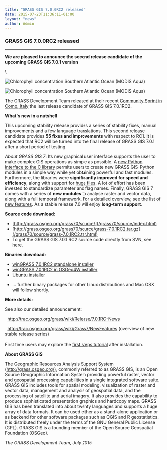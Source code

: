 ```yaml
---
title: "GRASS GIS 7.0.0RC2 released"
date: 2015-07-23T11:36:11+01:00
layout: "news"
author: Admin
---
```


### GRASS GIS 7.0.0RC2 released

------------------------------------------------------------------------

**We are pleased to announce the **second release candidate** of the
upcoming GRASS GIS 7.0.1 version**

\

  ![Chlorophyll concentration Southern Atlantic Ocean (MODIS Aqua)](/images/news/grass70_temporal_chlorophyll.png)
  
  ![Chlorophyll concentration Southern Atlantic Ocean (MODIS Aqua)](//images/news/grass70_temporal_chlorophyll_anim_medium.gif)


The GRASS Development Team released at their recent [Community Sprint in
Como,
Italy](http://grasswiki.osgeo.org/wiki/GRASS_Community_Sprint_Como_2015)
the last release candidate of GRASS GIS 7.0.1RC2.

**What's new in a nutshell**

This upcoming stability release provides a series of stability fixes,
manual improvements and a few language translations. This second release
candidate provides **55 fixes and improvements** with respect to RC1. It
is expected that RC2 will be turned into the final release of GRASS GIS
7.0.1 after a short period of testing.

*About GRASS GIS 7*: Its new graphical user interface supports the user
to make complex GIS operations as simple as possible. A [new Python
interface to the C
library](/grass70/manuals/libpython/index.html) permits users
to create new GRASS GIS-Python modules in a simple way while yet
obtaining powerful and fast modules. Furthermore, the libraries were
**significantly improved for speed and efficiency**, along with support
for [huge
files](http://grasswiki.osgeo.org/wiki/Category:Massive_data_analysis).
A lot of effort has been invested to standardize parameter and flag
names. Finally, GRASS GIS 7 comes with a series of **new modules** to
analyse raster and vector data, along with a full temporal framework.
For a detailed overview, see the list of [new
features](http://trac.osgeo.org/grass/wiki/Grass7/NewFeatures). As a
stable release 7.0 will enjoy **long-term support**.

**Source code download:**

-   [http://grass.osgeo.org/grass70/source/](/grass70/source/index.html)
-   [http://grass.osgeo.org/grass70/source/grass-7.0.1RC2.tar.gz](/grass70/source/grass-7.0.1RC2.tar.html)
-   To get the GRASS GIS 7.0.1 RC2 source code directly from SVN, see
    [here](http://trac.osgeo.org/grass/wiki/Release/7.0.1RC-News).

**Binaries download:**

-   [winGRASS 7.0.1RC2 standalone
    installer](/grass70/binary/mswindows/native/WinGRASS-7.0.1RC2-1-Setup.html)
-   [winGRASS 7.0.1RC2 in OSGeo4W
    installer](http://trac.osgeo.org/osgeo4w/wiki/pkg-grass)
-   [Ubuntu
    installer](https://launchpad.net/~grass/+archive/ubuntu/grass-stable)

<!-- -->

-   \... further binary packages for other Linux distributions and Mac
    OSX will follow shortly.

**More details:**

See also our detailed announcement:


  <http://trac.osgeo.org/grass/wiki/Release/7.0.1RC-News>



  <http://trac.osgeo.org/grass/wiki/Grass7/NewFeatures> (overview of new
stable release series)\
\
First time users may explore the [first steps
tutorial](/documentation/first-time-users/index.html) after
installation.


**About GRASS GIS**

The Geographic Resources Analysis Support System
([http://grass.osgeo.org/)](/index.html), commonly referred
to as GRASS GIS, is an Open Source Geographic Information System
providing powerful raster, vector and geospatial processing capabilities
in a single integrated software suite. GRASS GIS includes tools for
spatial modeling, visualization of raster and vector data, management
and analysis of geospatial data, and the processing of satellite and
aerial imagery. It also provides the capability to produce sophisticated
presentation graphics and hardcopy maps. GRASS GIS has been translated
into about twenty languages and supports a huge array of data formats.
It can be used either as a stand-alone application or as backend for
other software packages such as QGIS and R geostatistics. It is
distributed freely under the terms of the GNU General Public License
(GPL). GRASS GIS is a founding member of the Open Source Geospatial
Foundation (OSGeo).

*The GRASS Development Team, July 2015*

